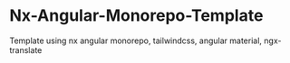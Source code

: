 # Nx-Angular-Monorepo-Template
Template using nx angular monorepo, tailwindcss, angular material, ngx-translate
